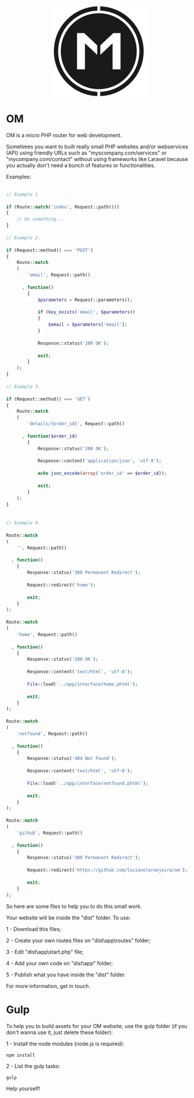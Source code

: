 <p align="center">
    <img height="250" width="250" src="https://github.com/lucianolaranjeira/om/blob/master/design/om.png">
</p>

# OM
OM is a micro PHP router for web development.

Sometimes you want to built really small PHP websites and/or webservices (API) using friendly URLs such as "myscompany.com/services" or "mycompany.com/contact" without using frameworks like Laravel because you actually don't need a bunch of features or functionalities.

Examples:

```php

// Example 1

if (Route::match('index', Request::path()))
{
    // Do something...
}

// Example 2.

if (Request::method() === 'POST')
{
    Route::match
    (
        'email', Request::path()

      , function()
        {
            $parameters = Request::parameters();

            if (key_exists('email', $parameters))
            {
                $email = $parameters['email'];
            }

            Response::status('200 OK');
            
            exit;
        }
    );
}

// Example 3.

if (Request::method() === 'GET')
{
    Route::match
    (
        'details/{order_id}', Request::path()

      , function($order_id)
        {
            Response::status('200 OK');

            Response::content('application/json', 'utf-8');

            echo json_encode(array('order_id' => $order_id));

            exit;
        }
    );
}


// Example 4.

Route::match
(
    '', Request::path()

  , function()
    {
        Response::status('308 Permanent Redirect');

        Request::redirect('home');

        exit;
    }
);

Route::match
(
    'home', Request::path()

  , function()
    {
        Response::status('200 OK');

        Response::content('text/html', 'utf-8');

        File::load('../app/interface/home.phtml');

        exit;
    }
);

Route::match
(
    'notfound', Request::path()

  , function()
    {
        Response::status('404 Not Found');

        Response::content('text/html', 'utf-8');

        File::load('../app/interface/notfound.phtml');

        exit;
    }
);

Route::match
(
    'github', Request::path()

  , function()
    {
        Response::status('308 Permanent Redirect');

        Request::redirect('https://github.com/lucianolaranjeira/om');

        exit;
    }
);


```

So here are some files to help you to do this small work.

Your website will be inside the "dist" folder. To use:

1 - Download this files;

2 - Create your own routes files on "dist\app\routes\" folder;

3 - Edit "dist\app\start.php" file;

4 - Add your own code on "dist\app\" folder;

5 - Publish what you have inside the "dist" folder.

For more information, get in touch.

# Gulp
To help you to build assets for your OM website, use the gulp folder (if you don't wanna use it, just delete these folder):

1 - Install the node modules (node.js is required):

```
npm install

```

2 - List the gulp tasks:

```
gulp

```

Help yourself!